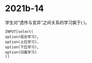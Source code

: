# 2021b-14
学生对“遗传与变异”之间关系的学习属于( )。
```meta-bind
INPUT[select(
option(组合学习),
option(上位学习),
option(下位学习),
option(归属学习)
)]
```